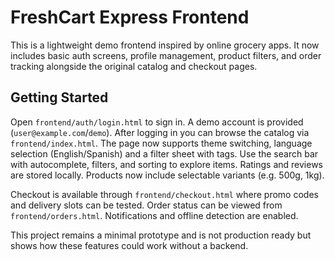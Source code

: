 # FreshCart Express Frontend

This is a lightweight demo frontend inspired by online grocery apps. It now includes basic auth screens, profile management, product filters, and order tracking alongside the original catalog and checkout pages.

## Getting Started

Open `frontend/auth/login.html` to sign in. A demo account is provided (`user@example.com`/`demo`). After logging in you can browse the catalog via `frontend/index.html`. The page now supports theme switching, language selection (English/Spanish) and a filter sheet with tags. Use the search bar with autocomplete, filters, and sorting to explore items. Ratings and reviews are stored locally. Products now include selectable variants (e.g. 500g, 1kg).

Checkout is available through `frontend/checkout.html` where promo codes and delivery slots can be tested. Order status can be viewed from `frontend/orders.html`. Notifications and offline detection are enabled.

This project remains a minimal prototype and is not production ready but shows how these features could work without a backend.
